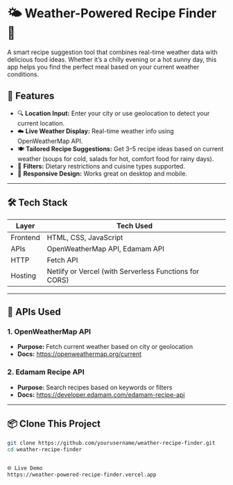 # 🌤️ Weather-Powered Recipe Finder 🍲

A smart recipe suggestion tool that combines real-time weather data with delicious food ideas. Whether it’s a chilly evening or a hot sunny day, this app helps you find the perfect meal based on your current weather conditions.

## 🚀 Features

- 🔍 **Location Input:** Enter your city or use geolocation to detect your current location.
- ☁️ **Live Weather Display:** Real-time weather info using OpenWeatherMap API.
- 🍽️ **Tailored Recipe Suggestions:** Get 3–5 recipe ideas based on current weather (soups for cold, salads for hot, comfort food for rainy days).
- 🥦 **Filters:** Dietary restrictions and cuisine types supported.
- 📱 **Responsive Design:** Works great on desktop and mobile.

---

## 🛠️ Tech Stack

| Layer      | Tech Used                         |
|------------|-----------------------------------|
| Frontend   | HTML, CSS, JavaScript             |
| APIs       | OpenWeatherMap API, Edamam API    |
| HTTP       | Fetch API                         |
| Hosting    | Netlify or Vercel (with Serverless Functions for CORS) |

---

## 🔗 APIs Used

### 1. OpenWeatherMap API
- **Purpose:** Fetch current weather based on city or geolocation
- **Docs:** https://openweathermap.org/current

### 2. Edamam Recipe API
- **Purpose:** Search recipes based on keywords or filters
- **Docs:** https://developer.edamam.com/edamam-recipe-api

---

## 📦 Clone This Project

```bash
git clone https://github.com/yourusername/weather-recipe-finder.git
cd weather-recipe-finder


🌐 Live Demo
https://weather-powered-recipe-finder.vercel.app



